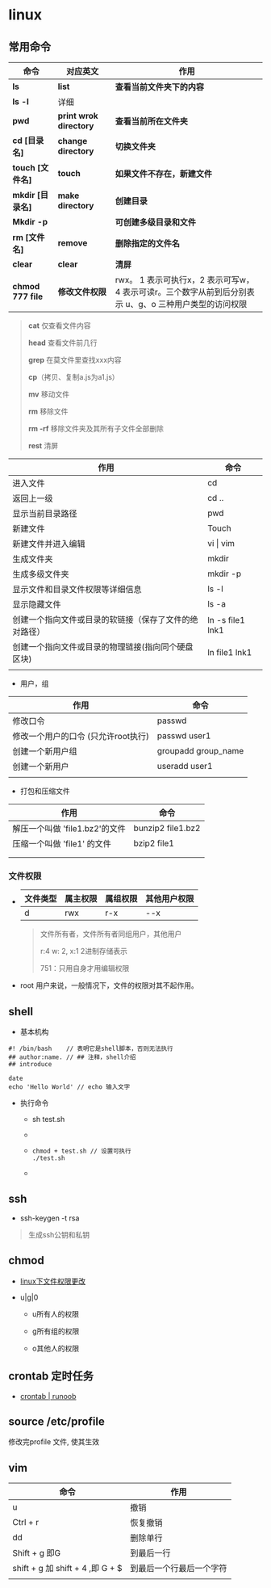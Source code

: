 # linux



## 常用命令

| **命令**           | **对应英文**             | **作用**                                                     |
| ------------------ | ------------------------ | ------------------------------------------------------------ |
| **ls**             | **list**                 | **查看当前文件夹下的内容**                                   |
| **ls -l**          | 详细                     |                                                              |
| **pwd**            | **print wrok directory** | **查看当前所在文件夹**                                       |
| **cd [目录名]**    | **change directory**     | **切换文件夹**                                               |
| **touch [文件名]** | **touch**                | **如果文件不存在，新建文件**                                 |
| **mkdir [目录名]** | **make directory**       | **创建目录**                                                 |
| **Mkdir -p**       |                          | **可创建多级目录和文件**                                     |
| **rm [文件名]**    | **remove**               | **删除指定的文件名**                                         |
| **clear**          | **clear**                | **清屏**                                                     |
| **chmod 777 file** | **修改文件权限**         | rwx。 1 表示可执行x，2 表示可写w，4 表示可读r。三个数字从前到后分别表示 u、g、o 三种用户类型的访问权限 |

> **cat** 仅查看文件内容
>
> **head** 查看文件前几行
>
> **grep** 在莫文件里查找xxx内容
>
> 
>
> **cp**（拷贝、复制a.js为a1.js）
>
> **mv** 移动文件
>
> **rm** 移除文件
>
> **rm -rf** 移除文件夹及其所有子文件全部删除
>
> 
>
> **rest** 清屏 

| 作用                                                   | 命令             |
| ------------------------------------------------------ | ---------------- |
| 进入文件                                               | cd               |
| 返回上一级                                             | cd ..            |
| 显示当前目录路径                                       | pwd              |
| 新建文件                                               | Touch            |
| 新建文件并进入编辑                                     | vi \| vim        |
| 生成文件夹                                             | mkdir            |
| 生成多级文件夹                                         | mkdir -p         |
| 显示文件和目录文件权限等详细信息                       | ls -l            |
| 显示隐藏文件                                           | ls -a            |
| 创建一个指向文件或目录的软链接（保存了文件的绝对路径） | ln -s file1 lnk1 |
| 创建一个指向文件或目录的物理链接(指向同个硬盘区块)     | ln file1 lnk1    |
|                                                        |                  |



* 用户，组

| 作用                                | 命令                |
| ----------------------------------- | ------------------- |
| 修改口令                            | passwd              |
| 修改一个用户的口令 (只允许root执行) | passwd user1        |
| 创建一个新用户组                    | groupadd group_name |
| 创建一个新用户                      | useradd user1       |
|                                     |                     |

* 打包和压缩文件

| 作用                           | 命令              |
| ------------------------------ | ----------------- |
| 解压一个叫做 'file1.bz2'的文件 | bunzip2 file1.bz2 |
| 压缩一个叫做 'file1' 的文件    | bzip2 file1       |
|                                |                   |
|                                |                   |



### 文件权限

* | 文件类型 | 属主权限 | 属组权限 | 其他用户权限 |
  | -------- | -------- | -------- | ------------ |
  | d        | rwx      | r-x      | --x          |

  > 文件所有者，文件所有者同组用户，其他用户
  >
  > r:4 w: 2, x:1   2进制存储表示
  >
  > 751：只用自身才用编辑权限

* root 用户来说，一般情况下，文件的权限对其不起作用。







## shell

* 基本机构

```shell
#! /bin/bash    // 表明它是shell脚本，否则无法执行
## author:name. // ## 注释，shell介绍
## introduce

date 
echo 'Hello World' // echo 输入文字
```

* 执行命令

  * sh test.sh

  * 

  * ```
    chmod + test.sh // 设置可执行
    ./test.sh
    ```

  * 



## ssh

* ssh-keygen -t rsa   

> 生成ssh公钥和私钥



## chmod

* [linux下文件权限更改](https://blog.csdn.net/qq_33571752/article/details/83826758)

* u|g|0

  * u所有人的权限 

  * g所有组的权限 
  * o其他人的权限

## crontab 定时任务

* [crontab | runoob](https://www.runoob.com/w3cnote/linux-crontab-tasks.html)





## source /etc/profile

修改完profile 文件, 使其生效





## vim

| 命令                                | 作用                     |
| ----------------------------------- | ------------------------ |
| u                                   | 撤销                     |
| Ctrl + r                            | 恢复撤销                 |
| dd                                  | 删除单行                 |
| Shift + g  即G                      | 到最后一行               |
| shift + g  加 shift + 4   ,即 G + $ | 到最后一个行最后一个字符 |
|                                     |                          |

